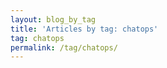 ```yaml
---
layout: blog_by_tag
title: 'Articles by tag: chatops'
tag: chatops
permalink: /tag/chatops/
---
```

